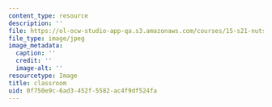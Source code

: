 ```yaml
---
content_type: resource
description: ''
file: https://ol-ocw-studio-app-qa.s3.amazonaws.com/courses/15-s21-nuts-and-bolts-of-business-plans-january-iap-2014/0f750e9c6ad3452f5582ac4f9df524fa_10-2501-700x525.jpg
file_type: image/jpeg
image_metadata:
  caption: ''
  credit: ''
  image-alt: ''
resourcetype: Image
title: classroom
uid: 0f750e9c-6ad3-452f-5582-ac4f9df524fa
---
```

